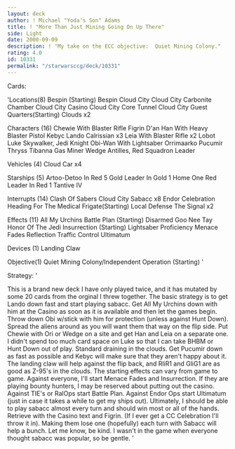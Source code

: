 ```yaml
---
layout: deck
author: ! Michael "Yoda's Son" Adams
title: ! "More Than Just Mining Going On Up There"
side: Light
date: 2000-09-09
description: ! "My take on the ECC objective:  Quiet Mining Colony."
rating: 4.0
id: 10331
permalink: "/starwarsccg/deck/10331"
---
```

Cards: 

'Locations(8)
Bespin (Starting)
Bespin Cloud City
Cloud City Carbonite Chamber
Cloud City Casino
Cloud City Core Tunnel
Cloud City Guest Quarters(Starting)
Clouds	x2

Characters (16)
Chewie With Blaster Rifle
Figrin D'an
Han With Heavy Blaster Pistol
Kebyc
Lando Calrissian  x3
Leia With Blaster Rifle  x2
Lobot
Luke Skywalker, Jedi Knight
Obi-Wan With Lightsaber
Orrimaarko
Pucumir Thryss
Tibanna Gas Miner
Wedge Antilles, Red Squadron Leader

Vehicles (4)
Cloud Car  x4

Starships (5)
Artoo-Detoo In Red 5
Gold Leader In Gold 1
Home One
Red Leader In Red 1
Tantive IV

Interrupts (14)
Clash Of Sabers
Cloud City Sabacc  x8
Endor Celebration
Heading For The Medical Frigate(Starting)
Local Defense
The Signal  x2

Effects (11)
All My Urchins
Battle Plan (Starting)
Disarmed
Goo Nee Tay
Honor Of The Jedi
Insurrection (Starting)
Lightsaber Proficiency
Menace Fades
Reflection
Traffic Control
Ultimatum

Devices (1)
Landing Claw

Objective(1)
Quiet Mining Colony/Independent Operation (Starting)
'

Strategy: '

This is a brand new deck I have only played twice, and it has mutated by some 20 cards from the orginal I threw together.
The basic strategy is to get Lando down fast and start playing sabacc.	Get All My Urchins down with him at the Casino as soon as it is available and then let the games begin.  Throw down Obi w/stick with him for protection (unless against Hunt Down).   Spread the aliens around as you will want them that way on the flip side.  Put Chewie with Ori or Wedge on a site and get Han and Leia on a separate one.  I didn't spend too much card space on Luke so that I can take BHBM or Hunt Down out of play.
Standard draining in the clouds.  Get Pucumir down as fast as possible and Kebyc will make sure that they aren't happy about it.  The landing claw will help against the flip back, and RliR1 and GliG1 are as good as Z-95's in the clouds.
The starting effects can vary from game to game.  Against everyone, I'll start Menace Fades and Insurrection.	If they are playing bounty hunters, I may be reserved about putting out the casino.  Against TIE's or RalOps start Battle Plan.  Against Endor Ops start Ultimatum (just in case it takes a while to get my ships out).
Ultimately, I should be able to play sabacc almost every turn and should win most or all of the hands.	Retrieve with the Casino text and Figrin.  (If I ever get a CC Celebration I'll throw it in).	Making them lose one (hopefully) each turn with Sabacc will help a bunch.
Let me know, be kind.  I wasn't in the game when everyone thought sabacc was popular, so be gentle.
'
